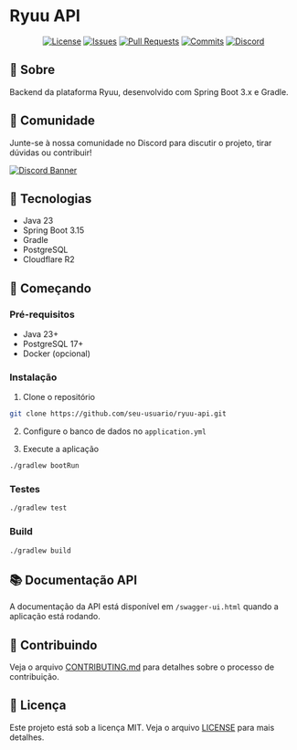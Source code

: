 # Ryuu API

<div align="center">


[![License](https://img.shields.io/github/license/devgugga/Ryuu-Api)](LICENSE)
[![Issues](https://img.shields.io/github/issues/devgugga/Ryuu-Api)](https://github.com/devgugga/Ryuu-Api)
[![Pull Requests](https://img.shields.io/github/issues-pr/devgugga/Ryuu-Api)](https://github.com/devgugga/Ryuu-Api/pulls)
[![Commits](https://img.shields.io/github/commit-activity/m/devgugga/Ryuu-Api)](https://github.com/devgugga/Ryuu-Api/commits)
[![Discord](https://img.shields.io/discord/1304459186423201853?color=7289da&label=Discord&logo=discord&logoColor=white)](https://discord.gg/XPhqvSNMNA)


</div>

## 📖 Sobre

Backend da plataforma Ryuu, desenvolvido com Spring Boot 3.x e Gradle.

## 🤝 Comunidade

Junte-se à nossa comunidade no Discord para discutir o projeto, tirar dúvidas ou contribuir!

[![Discord Banner](https://discord.com/api/guilds/1304459186423201853/widget.png?style=banner2)](https://discord.gg/8RtfsTGHxk)

## 🚀 Tecnologias

- Java 23
- Spring Boot 3.15
- Gradle
- PostgreSQL
- Cloudflare R2

## 🌟 Começando

### Pré-requisitos

- Java 23+
- PostgreSQL 17+
- Docker (opcional)

### Instalação

1. Clone o repositório

```bash
git clone https://github.com/seu-usuario/ryuu-api.git
```

2. Configure o banco de dados no `application.yml`

3. Execute a aplicação

```bash
./gradlew bootRun
```

### Testes

```bash
./gradlew test
```

### Build

```bash
./gradlew build
```

## 📚 Documentação API

A documentação da API está disponível em `/swagger-ui.html` quando a aplicação está rodando.

## 🤝 Contribuindo

Veja o arquivo [CONTRIBUTING.md](CONTRIBUTING.md) para detalhes sobre o processo de contribuição.

## 📝 Licença

Este projeto está sob a licença MIT. Veja o arquivo [LICENSE](LICENSE) para mais detalhes.

